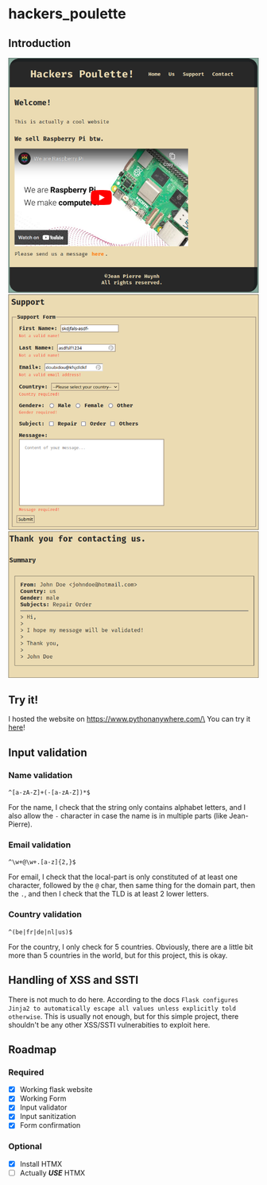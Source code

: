 # hackers_poulette
## Introduction
![homepage](assets/home.png)
![form](assets/support_form.png)
![confirmation](assets/message_confirmation.png)

## Try it!
I hosted the website on https://www.pythonanywhere.com/\
You can try it [here](http://jeanmadao.pythonanywhere.com/)!

## Input validation
### Name validation
```
^[a-zA-Z]+(-[a-zA-Z])*$
```
For the name, I check that the string only contains alphabet letters,
and I also allow the `-` character in case the name is in multiple
parts (like Jean-Pierre).

### Email validation
```
^\w+@\w+.[a-z]{2,}$
```
For email, I check that the local-part is only constituted of at least one
character, followed by the `@` char, then same thing for the domain part,
then the `.`, and then I check that the TLD is at least 2 lower letters.

### Country validation
```
^(be|fr|de|nl|us)$
```
For the country, I only check for 5 countries. Obviously, there are a little
bit more than 5 countries in the world, but for this project, this is okay.

## Handling of XSS and SSTI
There is not much to do here. According to the docs `Flask configures Jinja2
to automatically escape all values unless explicitly told otherwise`. This is 
usually not enough, but for this simple project, there shouldn't be any other
XSS/SSTI vulnerabities to exploit here.

## Roadmap

### Required
- [x] Working flask website
- [x] Working Form
- [x] Input validator
- [x] Input sanitization
- [x] Form confirmation

### Optional
- [x] Install HTMX
- [ ] Actually ***USE*** HTMX
